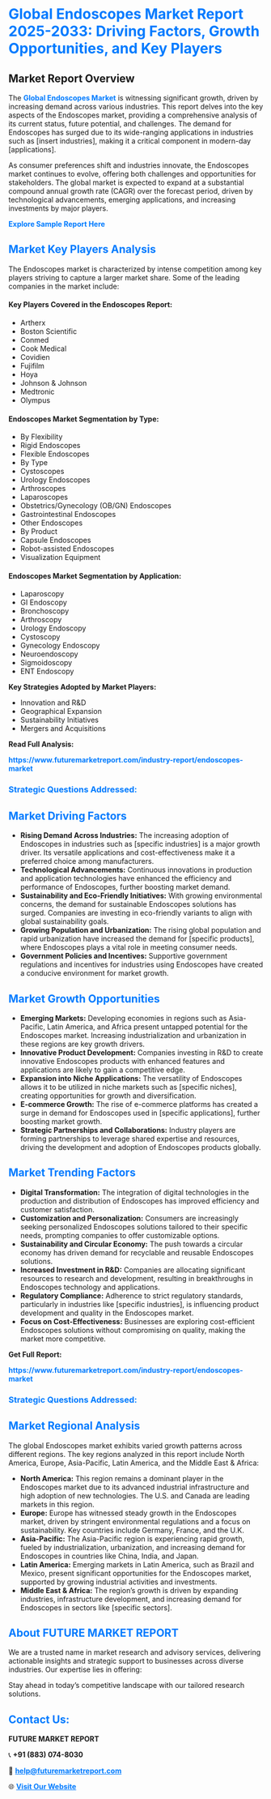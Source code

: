 <h1 style="color: #007BFF;">Global Endoscopes Market Report 2025-2033: Driving Factors, Growth Opportunities, and Key Players</h1>

<section id="overview">
<h2>Market Report Overview</h2>
<p>The <a href="https://www.futuremarketreport.com/industry-report/endoscopes-market" style="color: #007BFF; text-decoration: none;"><strong>Global Endoscopes Market</strong></a> is witnessing significant growth, driven by increasing demand across various industries. This report delves into the key aspects of the Endoscopes market, providing a comprehensive analysis of its current status, future potential, and challenges. The demand for Endoscopes has surged due to its wide-ranging applications in industries such as [insert industries], making it a critical component in modern-day [applications].</p>
<p>As consumer preferences shift and industries innovate, the Endoscopes market continues to evolve, offering both challenges and opportunities for stakeholders. The global market is expected to expand at a substantial compound annual growth rate (CAGR) over the forecast period, driven by technological advancements, emerging applications, and increasing investments by major players.</p>
</section>

<section id="overview">
<p><a href="https://www.futuremarketreport.com/request-sample/reportId=108326" style="color: #007BFF; text-decoration: none;"><strong>Explore Sample Report Here</strong></a></p>
</section>

<section id="key-players">
<h2 style="color: #007BFF;">Market Key Players Analysis</h2>
<p>The Endoscopes market is characterized by intense competition among key players striving to capture a larger market share. Some of the leading companies in the market include:</p>
<h4>Key Players Covered in the Endoscopes Report:</h4>
<ul><li>Artherx</li><li>Boston Scientific</li><li>Conmed</li><li>Cook Medical</li><li>Covidien</li><li>Fujifilm</li><li>Hoya</li><li>Johnson &amp; Johnson</li><li>Medtronic</li><li>Olympus</li></ul>
<h4>Endoscopes Market Segmentation by Type:</h4>
<ul><li>By Flexibility</li><li>Rigid Endoscopes</li><li>Flexible Endoscopes</li><li>By Type</li><li>Cystoscopes</li><li>Urology Endoscopes</li><li>Arthroscopes</li><li>Laparoscopes</li><li>Obstetrics/Gynecology (OB/GN) Endoscopes</li><li>Gastrointestinal Endoscopes</li><li>Other Endoscopes</li><li>By Product</li><li>Capsule Endoscopes</li><li>Robot-assisted Endoscopes</li><li>Visualization Equipment</li></ul>

<h4>Endoscopes Market Segmentation by Application:</h4>
<ul><li>Laparoscopy</li><li>GI Endoscopy</li><li>Bronchoscopy</li><li>Arthroscopy</li><li>Urology Endoscopy</li><li>Cystoscopy</li><li>Gynecology Endoscopy</li><li>Neuroendoscopy</li><li>Sigmoidoscopy</li><li>ENT Endoscopy</li></ul>
<p><strong>Key Strategies Adopted by Market Players:</strong></p>
<ul>
<li>Innovation and R&D</li>
<li>Geographical Expansion</li>
<li>Sustainability Initiatives</li>
<li>Mergers and Acquisitions</li>
</ul>
</section>

<section>
<p><strong>Read Full Analysis: </strong></p><a href="https://www.futuremarketreport.com/industry-report/endoscopes-market" style="color: #007BFF; text-decoration: none;"><strong>https://www.futuremarketreport.com/industry-report/endoscopes-market</strong></a>
<h3 style="color: #007BFF;">Strategic Questions Addressed:</h3>
</section>

<section id="driving-factors">
<h2 style="color: #007BFF;">Market Driving Factors</h2>
<ul>
<li><strong>Rising Demand Across Industries:</strong> The increasing adoption of Endoscopes in industries such as [specific industries] is a major growth driver. Its versatile applications and cost-effectiveness make it a preferred choice among manufacturers.</li>
<li><strong>Technological Advancements:</strong> Continuous innovations in production and application technologies have enhanced the efficiency and performance of Endoscopes, further boosting market demand.</li>
<li><strong>Sustainability and Eco-Friendly Initiatives:</strong> With growing environmental concerns, the demand for sustainable Endoscopes solutions has surged. Companies are investing in eco-friendly variants to align with global sustainability goals.</li>
<li><strong>Growing Population and Urbanization:</strong> The rising global population and rapid urbanization have increased the demand for [specific products], where Endoscopes plays a vital role in meeting consumer needs.</li>
<li><strong>Government Policies and Incentives:</strong> Supportive government regulations and incentives for industries using Endoscopes have created a conducive environment for market growth.</li>
</ul>
</section>

<section id="growth-opportunities">
<h2 style="color: #007BFF;">Market Growth Opportunities</h2>
<ul>
<li><strong>Emerging Markets:</strong> Developing economies in regions such as Asia-Pacific, Latin America, and Africa present untapped potential for the Endoscopes market. Increasing industrialization and urbanization in these regions are key growth drivers.</li>
<li><strong>Innovative Product Development:</strong> Companies investing in R&D to create innovative Endoscopes products with enhanced features and applications are likely to gain a competitive edge.</li>
<li><strong>Expansion into Niche Applications:</strong> The versatility of Endoscopes allows it to be utilized in niche markets such as [specific niches], creating opportunities for growth and diversification.</li>
<li><strong>E-commerce Growth:</strong> The rise of e-commerce platforms has created a surge in demand for Endoscopes used in [specific applications], further boosting market growth.</li>
<li><strong>Strategic Partnerships and Collaborations:</strong> Industry players are forming partnerships to leverage shared expertise and resources, driving the development and adoption of Endoscopes products globally.</li>
</ul>
</section>

<section id="trending-factors">
<h2 style="color: #007BFF;">Market Trending Factors</h2>
<ul>
<li><strong>Digital Transformation:</strong> The integration of digital technologies in the production and distribution of Endoscopes has improved efficiency and customer satisfaction.</li>
<li><strong>Customization and Personalization:</strong> Consumers are increasingly seeking personalized Endoscopes solutions tailored to their specific needs, prompting companies to offer customizable options.</li>
<li><strong>Sustainability and Circular Economy:</strong> The push towards a circular economy has driven demand for recyclable and reusable Endoscopes solutions.</li>
<li><strong>Increased Investment in R&D:</strong> Companies are allocating significant resources to research and development, resulting in breakthroughs in Endoscopes technology and applications.</li>
<li><strong>Regulatory Compliance:</strong> Adherence to strict regulatory standards, particularly in industries like [specific industries], is influencing product development and quality in the Endoscopes market.</li>
<li><strong>Focus on Cost-Effectiveness:</strong> Businesses are exploring cost-efficient Endoscopes solutions without compromising on quality, making the market more competitive.</li>
</ul>
</section>

<section>
<p><strong>Get Full Report: </strong></p><a href="https://www.futuremarketreport.com/industry-report/endoscopes-market" style="color: #007BFF; text-decoration: none;"><strong>https://www.futuremarketreport.com/industry-report/endoscopes-market</strong></a>
<h3 style="color: #007BFF;">Strategic Questions Addressed:</h3>
</section>


<section id="regional-analysis">
<h2 style="color: #007BFF;">Market Regional Analysis</h2>
<p>The global Endoscopes market exhibits varied growth patterns across different regions. The key regions analyzed in this report include North America, Europe, Asia-Pacific, Latin America, and the Middle East & Africa:</p>
<ul>
<li><strong>North America:</strong> This region remains a dominant player in the Endoscopes market due to its advanced industrial infrastructure and high adoption of new technologies. The U.S. and Canada are leading markets in this region.</li>
<li><strong>Europe:</strong> Europe has witnessed steady growth in the Endoscopes market, driven by stringent environmental regulations and a focus on sustainability. Key countries include Germany, France, and the U.K.</li>
<li><strong>Asia-Pacific:</strong> The Asia-Pacific region is experiencing rapid growth, fueled by industrialization, urbanization, and increasing demand for Endoscopes in countries like China, India, and Japan.</li>
<li><strong>Latin America:</strong> Emerging markets in Latin America, such as Brazil and Mexico, present significant opportunities for the Endoscopes market, supported by growing industrial activities and investments.</li>
<li><strong>Middle East & Africa:</strong> The region’s growth is driven by expanding industries, infrastructure development, and increasing demand for Endoscopes in sectors like [specific sectors].</li>
</ul>
</section>

<footer>
<h2 style="color: #007BFF;">About FUTURE MARKET REPORT</h2>
<p>We are a trusted name in market research and advisory services, delivering actionable insights and strategic support to businesses across diverse industries. Our expertise lies in offering:</p>

<p>Stay ahead in today’s competitive landscape with our tailored research solutions.</p>

<h2 style="color: #007BFF;">Contact Us:</h2>
<p><strong>FUTURE MARKET REPORT</strong></p>
<p>📞 <strong>+91 (883) 074-8030</strong></p>
<p>📧 <strong><a href="mailto:help@futuremarketreport.com" style="color: #007BFF;">help@futuremarketreport.com</a></strong></p>
<p>🌐 <strong><a href="https://www.futuremarketreport.com/" style="color: #007BFF;">Visit Our Website</a></strong></p>
</footer>